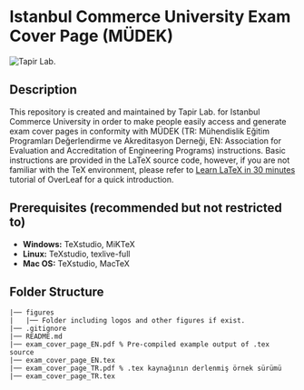 # Istanbul Commerce University Exam Cover Page (MÜDEK)

![Tapir Lab.](http://tapirlab.com/wp-content/uploads/2020/10/tapir_logo.png)

## Description
This repository is created and maintained by Tapir Lab. for Istanbul Commerce University in order to make people easily access and generate exam cover pages in conformity with MÜDEK (TR: Mühendislik Eğitim Programları Değerlendirme ve Akreditasyon Derneği, EN: Association for Evaluation and Accreditation of Engineering Programs) instructions. Basic instructions are provided in the LaTeX source code, however, if you are not familiar with the TeX environment, please refer to [Learn LaTeX in 30 minutes](https://www.overleaf.com/learn/latex/Learn_LaTeX_in_30_minutes) tutorial of OverLeaf for a quick introduction.


## Prerequisites (recommended but not restricted to)
* **Windows:** TeXstudio, MiKTeX
* **Linux:** TeXstudio, texlive-full
* **Mac OS:** TeXstudio, MacTeX

## Folder Structure

```
|── figures
|   |── Folder including logos and other figures if exist.
|── .gitignore
|── README.md
|── exam_cover_page_EN.pdf % Pre-compiled example output of .tex source
|── exam_cover_page_EN.tex
|── exam_cover_page_TR.pdf % .tex kaynağının derlenmiş örnek sürümü
|── exam_cover_page_TR.tex

```
